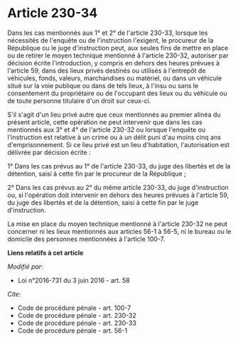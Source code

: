 # Article 230-34

Dans les cas mentionnés aux 1° et 2° de l'article 230-33, lorsque les nécessités de l'enquête ou de l'instruction l'exigent,
le procureur de la République ou le juge d'instruction peut, aux seules fins de mettre en place ou de retirer le moyen
technique mentionné à l'article 230-32, autoriser par décision écrite l'introduction, y compris en dehors des heures prévues
à l'article 59, dans des lieux privés destinés ou utilisés à l'entrepôt de véhicules, fonds, valeurs, marchandises ou
matériel, ou dans un véhicule situé sur la voie publique ou dans de tels lieux, à l'insu ou sans le consentement du
propriétaire ou de l'occupant des lieux ou du véhicule ou de toute personne titulaire d'un droit sur ceux-ci. 

S'il s'agit d'un lieu privé autre que ceux mentionnés au premier alinéa du présent article, cette opération ne peut
intervenir que dans les cas mentionnés aux 3° et 4° de l'article 230-32 ou lorsque l'enquête ou l'instruction est relative à
un crime ou à un délit puni d'au moins cinq ans d'emprisonnement. Si ce lieu privé est un lieu d'habitation, l'autorisation
est délivrée par décision écrite : 

1° Dans les cas prévus au 1° de l'article 230-33, du juge des libertés et de la détention, saisi à cette fin par le procureur
de la République ; 

2° Dans les cas prévus au 2° du même article 230-33, du juge d'instruction ou, si l'opération doit intervenir en dehors des
heures prévues à l'article 59, du juge des libertés et de la détention, saisi à cette fin par le juge d'instruction. 

La mise en place du moyen technique mentionné à l'article 230-32 ne peut concerner ni les lieux mentionnés aux articles 56-1
à 56-5, ni le bureau ou le domicile des personnes mentionnées à l'article 100-7.

**Liens relatifs à cet article**

_Modifié par_:

  - Loi n°2016-731 du 3 juin 2016 - art. 58

_Cite_:

  - Code de procédure pénale - art. 100-7
  - Code de procédure pénale - art. 230-32
  - Code de procédure pénale - art. 230-33
  - Code de procédure pénale - art. 56-1
